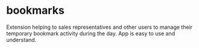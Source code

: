 # bookmarks
Extension helping to sales representatives and other users to manage their temporary bookmark activity during the day. App is easy to use and understand.
